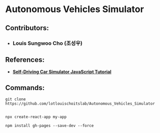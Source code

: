 # Autonomous Vehicles Simulator

## Contributors:
- ### Louis Sungwoo Cho (조성우)

## References:
- **[Self-Driving Car Simulator JavaScript Tutorial](https://www.youtube.com/watch?v=Rs_rAxEsAvI)**

## Commands:
    git clone https://github.com/lotlouischoitslab/Autonomous_Vehicles_Simulator


    npx create-react-app my-app
    
    npm install gh-pages --save-dev --force 
